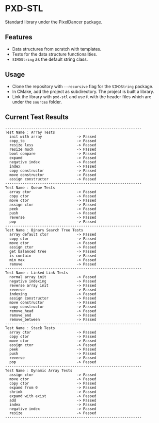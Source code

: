 # PXD-STL

Standard library under the PixelDancer package.

## Features

- Data structures from scratch with templates.
- Tests for the data structure functionalities.
- ```SIMDString``` as the default string class.

## Usage

- Clone the repository with ```--recursive``` flag for the ```SIMDString``` package.
- In CMake, add the project as subdirectory. The project is built a library.
- Link the library with ```pxd-stl``` and use it with the header files which are under the ```sources``` folder.

## Current Test Results

```
---------------------------------------------------------------
Test Name : Array Tests
  init with array                -> Passed
  copy_to                        -> Passed
  resize less                    -> Passed
  resize much                    -> Passed
  bool compare                   -> Passed
  expand                         -> Passed
  negative index                 -> Passed
  index                          -> Passed
  copy constructor               -> Passed
  move constructor               -> Passed
  assign constructor             -> Passed
---------------------------------------------------------------
Test Name : Queue Tests
  array ctor                     -> Passed
  copy ctor                      -> Passed
  move ctor                      -> Passed
  assign ctor                    -> Passed
  peek                           -> Passed
  push                           -> Passed
  reverse                        -> Passed
  pop                            -> Passed
---------------------------------------------------------------
Test Name : Binary Search Tree Tests
  array default ctor             -> Passed
  copy ctor                      -> Passed
  move ctor                      -> Passed
  assign ctor                    -> Passed
  get balanced tree              -> Passed
  is contain                     -> Passed
  min max                        -> Passed
  remove                         -> Passed
---------------------------------------------------------------
Test Name : Linked Link Tests
  normal array init              -> Passed
  negative indexing              -> Passed
  reverse array init             -> Passed
  reverse                        -> Passed
  indexing                       -> Passed
  assign constructor             -> Passed
  move constructor               -> Passed
  copy constructor               -> Passed
  remove_head                    -> Passed
  remove_end                     -> Passed
  remove_between                 -> Passed
---------------------------------------------------------------
Test Name : Stack Tests
  array ctor                     -> Passed
  copy ctor                      -> Passed
  move ctor                      -> Passed
  assign ctor                    -> Passed
  peek                           -> Passed
  push                           -> Passed
  reverse                        -> Passed
  pop                            -> Passed
---------------------------------------------------------------
Test Name : Dynamic Array Tests
  assign ctor                    -> Passed
  move ctor                      -> Passed
  copy ctor                      -> Passed
  expand from 0                  -> Passed
  shrink                         -> Passed
  expand with exist              -> Passed
  add                            -> Passed
  index                          -> Passed
  negative index                 -> Passed
  resize                         -> Passed
---------------------------------------------------------------
```